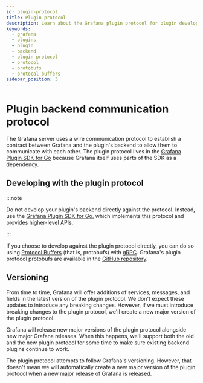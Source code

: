 ```yaml
---
id: plugin-protocol
title: Plugin protocol
description: Learn about the Grafana plugin protocol for plugin development.
keywords:
  - grafana
  - plugins
  - plugin
  - backend
  - plugin protocol
  - protocol
  - protobufs
  - protocal buffers
sidebar_position: 3
---
```


# Plugin backend communication protocol

The Grafana server uses a wire communication protocol to establish a contract between Grafana and the plugin's backend to allow them to communicate with each other. The plugin protocol lives in the [Grafana Plugin SDK for Go](grafana-plugin-sdk-for-go.md) because Grafana itself uses parts of the SDK as a dependency.

## Developing with the plugin protocol

:::note

Do not develop your plugin's backend directly against the protocol. Instead, use the [Grafana Plugin SDK for Go](grafana-plugin-sdk-for-go), which implements this protocol and provides higher-level APIs.

:::

If you choose to develop against the plugin protocol directly, you can do so using [Protocol Buffers](https://developers.google.com/protocol-buffers) (that is, protobufs) with [gRPC](https://grpc.io/). Grafana's plugin protocol protobufs are available in the [GitHub repository](https://github.com/grafana/grafana-plugin-sdk-go/blob/master/proto/backend.proto).

## Versioning

From time to time, Grafana will offer additions of services, messages, and fields in the latest version of the plugin protocol. We don't expect these updates to introduce any breaking changes. However, if we must introduce breaking changes to the plugin protocol, we'll create a new major version of the plugin protocol.

Grafana will release new major versions of the plugin protocol alongside new major Grafana releases. When this happens, we'll support both the old and the new plugin protocol for some time to make sure existing backend plugins continue to work.

The plugin protocol attempts to follow Grafana's versioning. However, that doesn't mean we will automatically create a new major version of the plugin protocol when a new major release of Grafana is released.
